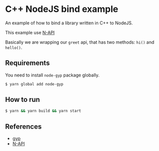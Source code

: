 # C++ NodeJS bind example

An example of how to bind a library written in C++ to NodeJS.

This example use [N-API]('https://nodejs.github.io/node-addon-api/')

Basically we are wrapping our `greet` api, that has two methods: `hi()` and `hello()`.

## Requirements

You need to install `node-gyp` package globally.

```sh
$ yarn global add node-gyp
```

## How to run

```sh
$ yarn && yarn build && yarn start
```

## References

- [gyp]('https://gyp.gsrc.io/docs/UserDocumentation.md#skeleton-of-a-typical-chromium-gyp-file')
- [N-API]('https://nodejs.github.io/node-addon-api/')
